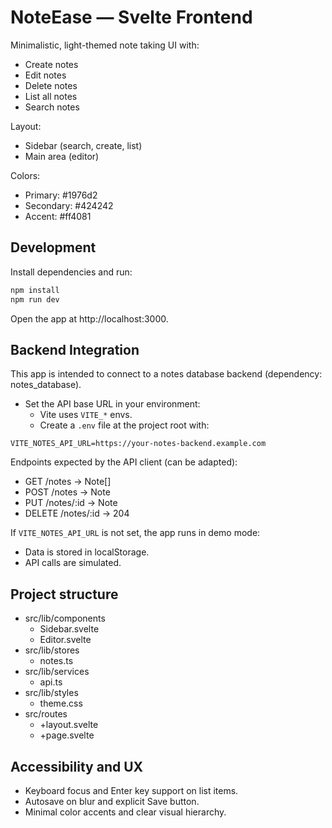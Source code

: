 # NoteEase — Svelte Frontend

Minimalistic, light-themed note taking UI with:
- Create notes
- Edit notes
- Delete notes
- List all notes
- Search notes

Layout:
- Sidebar (search, create, list)
- Main area (editor)

Colors:
- Primary: #1976d2
- Secondary: #424242
- Accent: #ff4081

## Development

Install dependencies and run:

```bash
npm install
npm run dev
```

Open the app at http://localhost:3000.

## Backend Integration

This app is intended to connect to a notes database backend (dependency: notes_database).

- Set the API base URL in your environment:
  - Vite uses `VITE_*` envs.
  - Create a `.env` file at the project root with:

```
VITE_NOTES_API_URL=https://your-notes-backend.example.com
```

Endpoints expected by the API client (can be adapted):
- GET    /notes           -> Note[]
- POST   /notes           -> Note
- PUT    /notes/:id       -> Note
- DELETE /notes/:id       -> 204

If `VITE_NOTES_API_URL` is not set, the app runs in demo mode:
- Data is stored in localStorage.
- API calls are simulated.

## Project structure

- src/lib/components
  - Sidebar.svelte
  - Editor.svelte
- src/lib/stores
  - notes.ts
- src/lib/services
  - api.ts
- src/lib/styles
  - theme.css
- src/routes
  - +layout.svelte
  - +page.svelte

## Accessibility and UX

- Keyboard focus and Enter key support on list items.
- Autosave on blur and explicit Save button.
- Minimal color accents and clear visual hierarchy.

